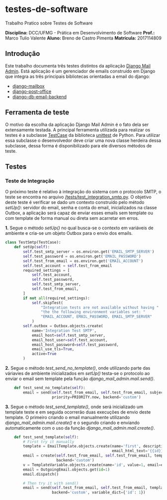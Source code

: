 
# testes-de-software
Trabalho Pratico sobre Testes de Software

**Disciplina:** DCC/UFMG - Prática em Desenvolvimento de Software
**Prof.:** Marco Tulio Valente
**Aluno:** Breno de Castro Pimenta
**Matrícula:** 2017114809

## Introdução
Este trabalho documenta três testes distintos da aplicação [Django Mail Admin](https://github.com/Bearle/django_mail_admin). Está aplicação é um gerenciador de emails construído em Django que integra as três principais bibliotecas orientadas a email do django:
* [django-mailbox](https://django-mailbox.readthedocs.io/en/latest/)
* [django-post-office](https://github.com/ui/django-post_office)
* [django-db-email-backend](https://github.com/stefanfoulis/django-database-email-backend)

## Ferramenta de teste
O motivo da escolha da aplicação Django Mail Admin é o fato dela ser extensamente testada. A principal ferramenta utilizada para realizar os testes é a subclasse [TestCase](https://docs.djangoproject.com/en/4.0/topics/testing/tools/#django.test.TestCase) da biblioteca [unittest](https://docs.python.org/3/library/unittest.html#module-unittest) de Python.
Para utilizar essa subclasse o desenvolvedor deve criar uma nova classe herdeira dessa subclasse, dessa forma é disponibilizado para ele diversos métodos de teste.


## Testes
### Teste de Integração
O próximo teste é relativo à integração do sistema com o protocolo SMTP, o teste se encontra no arquivo [/tests/test_integration_smtp.py](https://github.com/Bearle/django_mail_admin/blob/master/tests/test_integration_smtp.py).
O objetivo deste teste é verificar se dado um contexto construído pelo método _setUp()_: servidor do email, senha e conta do email, inicializados na classe Outbox, a aplicação será capaz de enviar esses emails sem template ou com template de forma manual ou direta sem acarretar em erros.

**1.** Segue o método _setUp()_ no qual busca-se o contexto em variáveis de ambiente e cria-se um objeto Outbox para o envio dos emails.
```python
class TestSmtp(TestCase):
    def setUp(self):
        self.test_smtp_server = os.environ.get('EMAIL_SMTP_SERVER')
        self.test_password = os.environ.get('EMAIL_PASSWORD')
        self.test_from_email = os.environ.get('EMAIL_ACCOUNT')
        self.test_account = self.test_from_email
        required_settings = [
            self.test_account,
            self.test_password,
            self.test_smtp_server,
            self.test_from_email,
        ]
        if not all(required_settings):
            self.skipTest(
                "Integration tests are not available without having "
                "the the following environment variables set: "
                "EMAIL_ACCOUNT, EMAIL_PASSWORD, EMAIL_SMTP_SERVER"
            )
        self.outbox = Outbox.objects.create(
            name='Integration Test SMTP',
            email_host=self.test_smtp_server,
            email_host_user=self.test_account,
            email_host_password=self.test_password,
            email_use_tls=True,
            active=True
        )
```
**2.** Segue o método _test_send_no_template()_, onde utilizando parte das váriavies de ambiente inicializados em _setUp()_ testa-se o protocolo ao enviar o email sem template pela função _django_mail_admin.mail.send()_.

```python
    def test_send_no_template(self):
        email = send(self.test_from_email, self.test_from_email, subject='Test', message='Testing',
                     priority=PRIORITY.now, backend='custom')


```
**3.** Segue o método _test_send_template()_, onde será inicializado um template teste e em seguida ocorrerão duas execuções de envio deste template. O primeiro criando o email manualmente utilizando _django_mail_admin.mail.create()_ e o segundo criando e enviando automaticamente com o uso da função _django_mail_admin.mail.create()_.

```python
    def test_send_template(self):
        # First try it manually
        template = EmailTemplate.objects.create(name='first', description='desc', subject='{{id}}',
                                                email_html_text='{{id}}')
        email = create(self.test_from_email, self.test_from_email, template=template, priority=PRIORITY.now,
                       backend='custom')
        v = TemplateVariable.objects.create(name='id', value=1, email=email)
        email = OutgoingEmail.objects.get(id=1)
        email.dispatch()

        # Then try it with send()
        email = send(self.test_from_email, self.test_from_email, template=template, priority=PRIORITY.now,
                     backend='custom', variable_dict={'id': 1})
```
